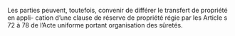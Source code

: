 Les parties peuvent, toutefois, convenir de différer le transfert de propriété en appli-
cation d’une clause de réserve de propriété régie par les Article s 72 à 78 de l’Acte uniforme
portant organisation des sûretés.